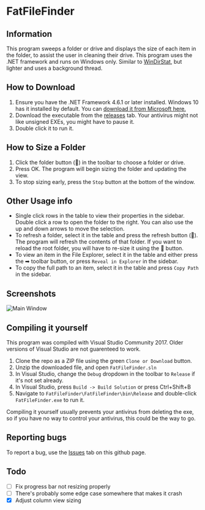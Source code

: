 # FatFileFinder

## Information
This program sweeps a folder or drive and displays the size of each item in the folder, to assist the user in cleaning their drive.
This program uses the .NET framework and runs on Windows only.
Similar to [WinDirStat](https://windirstat.net/), but lighter and uses a background thread.

## How to Download
1. Ensure you have the .NET Framework 4.6.1 or later installed. Windows 10 has it installed by default. You can [download it from Microsoft here.](https://www.microsoft.com/en-us/download/details.aspx?id=49981)
2. Download the executable from the [releases](https://github.com/Ravbug/FatFileFinder/releases) tab. Your antivirus might not like unsigned EXEs, you might have to pause it.
3. Double click it to run it. 

## How to Size a Folder
1. Click the folder button (📁) in the toolbar to choose a folder or drive.
2. Press OK. The program will begin sizing the folder and updating the view.
3. To stop sizing early, press the `Stop` button at the bottom of the window. 

## Other Usage info
* Single click rows in the table to view their properties in the sidebar. Double click a row to open the folder to the right. 
You can also use the up and down arrows to move the selection. 
* To refresh a folder, select it in the table and press the refresh button (🔁). The program will refresh the contents of that folder.
If you want to reload the root folder, you will have to re-size it using the 📁 button.
* To view an item in the File Explorer, select it in the table and either press the ➡ toolbar button, or press `Reveal in Explorer` in the sidebar.
* To copy the full path to an item, select it in the table and press `Copy Path` in the sidebar.

## Screenshots
![Main Window](https://i.imgur.com/19IEXtf.png)

## Compiling it yourself
This program was compiled with Visual Studio Community 2017. Older versions of Visual Studio are not guarenteed to work.
1. Clone the repo as a ZIP file using the green `Clone or Download` button.
2. Unzip the downloaded file, and open `FatFileFinder.sln`
3. In Visual Studio, change the ``Debug`` dropdown in the toolbar to ``Release`` if it's not set already.
3. In Visual Studio, press ``Build -> Build Solution`` or press Ctrl+Shift+B
4. Navigate to ``FatFileFinder\FatFileFinder\bin\Release`` and double-click `FatFileFinder.exe` to run it.

Compiling it yourself usually prevents your antivirus from deleting the exe, so if you have no way to control your antivirus, this could be the way to go.

## Reporting bugs
To report a bug, use the [Issues](https://github.com/Ravbug/FatFileFinder/issues) tab on this github page.

## Todo
- [ ] Fix progress bar not resizing properly
- [ ] There's probably some edge case somewhere that makes it crash
- [x] Adjust column view sizing
